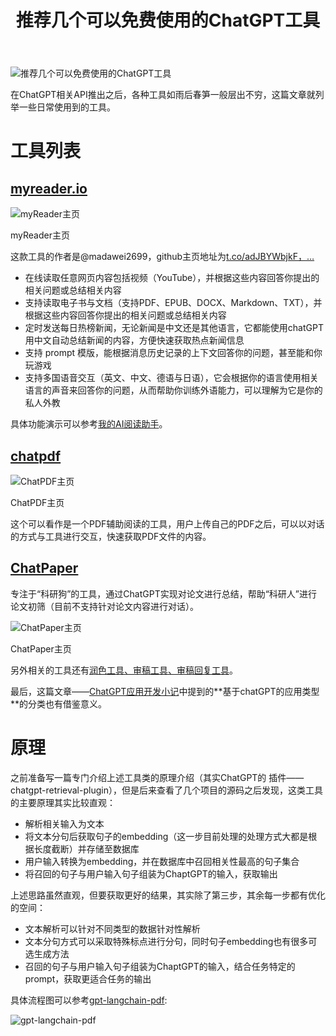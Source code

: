 ﻿---
title: '推荐几个可以免费使用的ChatGPT工具'
excerpt: ""
categories: AI
tags: ChatGPT
---

![推荐几个可以免费使用的ChatGPT工具](https://p6-juejin.byteimg.com/tos-cn-i-k3u1fbpfcp/7567016de34e41dda3bdac85522471bf~tplv-k3u1fbpfcp-zoom-crop-mark:1512:1512:1512:851.awebp?)

在ChatGPT相关API推出之后，各种工具如雨后春笋一般层出不穷，这篇文章就列举一些日常使用到的工具。

# 工具列表

## [myreader.io](https://link.juejin.cn?target=https%3A%2F%2Fwww.myreader.io%2F "https://www.myreader.io/")

![myReader主页](https://p3-juejin.byteimg.com/tos-cn-i-k3u1fbpfcp/05c6c8e2f3cd41c799196ca27cbd808b~tplv-k3u1fbpfcp-zoom-in-crop-mark:1512:0:0:0.awebp)

myReader主页

这款工具的作者是@madawei2699，github主页地址为[t.co/adJBYWbjkF，…](https://link.juejin.cn?target=https%3A%2F%2Ft.co%2FadJBYWbjkF%25EF%25BC%258C%25E8%25BF%2599%25E6%25AC%25BE%25E5%25B7%25A5%25E5%2585%25B7%25E6%2598%25AF%25E4%25B8%2580%25E6%25AC%25BE%25E5%259F%25BA%25E4%25BA%258ESlack%25E7%259A%2584%25E6%259C%25BA%25E5%2599%25A8%25E4%25BA%25BA%25EF%25BC%258C%25E6%258F%2590%25E4%25BE%259B%25E4%25BA%2586%25E5%25A6%2582%25E4%25B8%258B%25E5%258A%259F%25E8%2583%25BD%25EF%25BC%259A "https://t.co/adJBYWbjkF%EF%BC%8C%E8%BF%99%E6%AC%BE%E5%B7%A5%E5%85%B7%E6%98%AF%E4%B8%80%E6%AC%BE%E5%9F%BA%E4%BA%8ESlack%E7%9A%84%E6%9C%BA%E5%99%A8%E4%BA%BA%EF%BC%8C%E6%8F%90%E4%BE%9B%E4%BA%86%E5%A6%82%E4%B8%8B%E5%8A%9F%E8%83%BD%EF%BC%9A")

* 在线读取任意网页内容包括视频（YouTube），并根据这些内容回答你提出的相关问题或总结相关内容
* 支持读取电子书与文档（支持PDF、EPUB、DOCX、Markdown、TXT），并根据这些内容回答你提出的相关问题或总结相关内容
* 定时发送每日热榜新闻，无论新闻是中文还是其他语言，它都能使用chatGPT用中文自动总结新闻的内容，方便快速获取热点新闻信息
* 支持 prompt 模版，能根据消息历史记录的上下文回答你的问题，甚至能和你玩游戏
* 支持多国语音交互（英文、中文、德语与日语），它会根据你的语言使用相关语言的声音来回答你的问题，从而帮助你训练外语能力，可以理解为它是你的私人外教

具体功能演示可以参考[我的AI阅读助手](https://link.juejin.cn?target=https%3A%2F%2Fwww.bmpi.dev%2Fself%2Fmy-gpt-reader%2F "https://www.bmpi.dev/self/my-gpt-reader/")。

## [chatpdf](https://link.juejin.cn?target=https%3A%2F%2Fwww.chatpdf.com%2F "https://www.chatpdf.com/")

![ChatPDF主页](https://p3-juejin.byteimg.com/tos-cn-i-k3u1fbpfcp/b2e22ff1d591449f9613e03b212b1048~tplv-k3u1fbpfcp-zoom-in-crop-mark:1512:0:0:0.awebp)

ChatPDF主页

这个可以看作是一个PDF辅助阅读的工具，用户上传自己的PDF之后，可以以对话的方式与工具进行交互，快速获取PDF文件的内容。

## [ChatPaper](https://link.juejin.cn?target=https%3A%2F%2Fchatpaper.org%2F "https://chatpaper.org/")

专注于“科研狗”的工具，通过ChatGPT实现对论文进行总结，帮助“科研人”进行论文初筛（目前不支持针对论文内容进行对话）。

![ChatPaper主页](https://p3-juejin.byteimg.com/tos-cn-i-k3u1fbpfcp/29802672788d41e4bc13f12bf04d7743~tplv-k3u1fbpfcp-zoom-in-crop-mark:1512:0:0:0.awebp)

ChatPaper主页

另外相关的工具还有[润色工具、审稿工具、审稿回复工具](https://link.juejin.cn?target=https%3A%2F%2Fgithub.com%2Fkaixindelele%2FChatPaper "https://github.com/kaixindelele/ChatPaper")。

最后，这篇文章——[ChatGPT应用开发小记](https://link.juejin.cn?target=https%3A%2F%2Fwww.bmpi.dev%2Fdev%2Fchatgpt-development-notes%2Fmy-gpt-reader%2F "https://www.bmpi.dev/dev/chatgpt-development-notes/my-gpt-reader/")中提到的**基于chatGPT的应用类型**的分类也有借鉴意义。

# 原理

之前准备写一篇专门介绍上述工具类的原理介绍（其实ChatGPT的 插件——chatgpt-retrieval-plugin），但是后来查看了几个项目的源码之后发现，这类工具的主要原理其实比较直观：

* 解析相关输入为文本
* 将文本分句后获取句子的embedding（这一步目前处理的处理方式大都是根据长度截断）并存储至数据库
* 用户输入转换为embedding，并在数据库中召回相关性最高的句子集合
* 将召回的句子与用户输入句子组装为ChaptGPT的输入，获取输出

上述思路虽然直观，但要获取更好的结果，其实除了第三步，其余每一步都有优化的空间：

* 文本解析可以针对不同类型的数据针对性解析
* 文本分句方式可以采取特殊标点进行分句，同时句子embedding也有很多可选生成方法
* 召回的句子与用户输入句子组装为ChaptGPT的输入，结合任务特定的prompt，获取更适合任务的输出

具体流程图可以参考[gpt-langchain-pdf](https://link.juejin.cn?target=https%3A%2F%2Fgithub.com%2Fmayooear%2Fgpt4-pdf-chatbot-langchain%2Fblob%2Fmain%2Fvisual-guide%2Fgpt-langchain-pdf.png "https://github.com/mayooear/gpt4-pdf-chatbot-langchain/blob/main/visual-guide/gpt-langchain-pdf.png"):

![gpt-langchain-pdf](https://p3-juejin.byteimg.com/tos-cn-i-k3u1fbpfcp/a820c47e4fb9498f8c5a38503da97db2~tplv-k3u1fbpfcp-zoom-in-crop-mark:1512:0:0:0.awebp)
